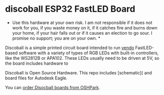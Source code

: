 # discoball ESP32 FastLED Board

* Use this hardware at your own risk. I am not responsible if it does not work for you, if you waste money on it, if it catches fire and burns down your home, if your hair falls out or if it causes an election to go sour. I promise no support; you are on your own. *

Discoball is a simple printed circuit board intended to run [vendo](https://github.com/romkey/vendo) FastLED-based software with a variety of types of RGB LEDs with built-in controllers, like the WS2812B or APA102. These LEDs usually need to be driven at 5V, so the board includes hardware to

Discoball is Open Source Hardware. This repo includes [schematic]( and board files for Autodesk Eagle.

You can [order Disocball boards from OSHPark](https://oshpark.com/shared_projects/Rrn2Y8C1).



